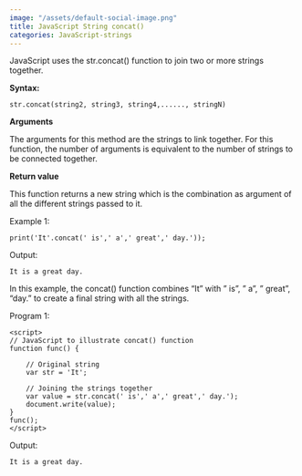 ```yaml
---
image: "/assets/default-social-image.png"
title: JavaScript String concat()
categories: JavaScript-strings
---
```


JavaScript uses the str.concat() function to join two or more strings together.

**Syntax:**

`str.concat(string2, string3, string4,......, stringN)`

**Arguments**

The arguments for this method are the strings to link together. For this function, the number of arguments is equivalent to the number of strings to be connected together.

**Return value**

This function returns a new string which is the combination as argument of all the different strings passed to it.

Example 1:

`print('It'.concat(' is',' a',' great',' day.'));`

Output:

`It is a great day.`

In this example, the concat() function combines “It” with ” is”, ” a”, ” great”, “day.” to create a final string with all the strings.

Program 1:

```
<script> 
// JavaScript to illustrate concat() function 
function func() { 
  
    // Original string 
    var str = 'It'; 
  
    // Joining the strings together 
    var value = str.concat(' is',' a',' great',' day.'); 
    document.write(value);     
} 
func(); 
</script>  
```

Output:

`It is a great day.`